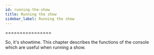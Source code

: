 ```yaml
---
id: running-the-show 
title: Running the show
sidebar_label: Running the show
---
```

================

So, it's showtime. This chapter describes the functions of the console
which are useful when running a show.


